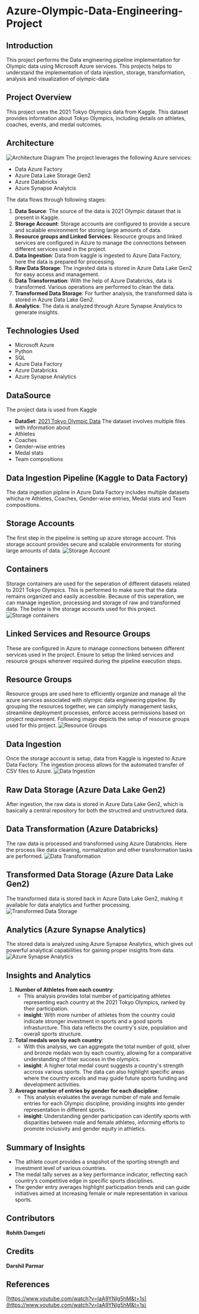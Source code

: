 # Azure-Olympic-Data-Engineering-Project

## Introduction
This project performs the Data engineering pipeline implementation for Olympic data using Microsoft Azure services. This projects helps to understand the implementation of data injestion, storage, transformation, analysis and visualization of olympic-data

## Project Overview
This project uses the 2021 Tokyo Olympics data from Kaggle. This dataset provides information about Tokyo Olympics, including details on athletes, coaches, events, and medal outcomes.

## Architecture
![Architecture Diagram](https://github.com/flynnRider046/Azure-Olympic-Data-Engineering/blob/edb5d63ba24c032ddc57b155c58503190880de76/Images/Architecture%20diagram.png)
The project leverages the following Azure services:
* Data Azure Factory
* Azure Data Lake Storage Gen2
* Azure Databricks
* Azure Synapse Analytcis

The data flows through following stages:
1. <strong>Data Source</strong>: The source of the data is 2021 Olympic dataset that is present in Kaggle.
2. <strong>Storage Account</strong>: Storage accounts are configured to provide a secure and scalable environment for storing large amounts of data.
3. <strong>Resource groups and Linked Services</strong>: Resource groups and linked services are configured in Azure to manage the connections between different services used in the project.
4. <strong>Data Ingestion</strong>: Data from kaggle is ingested to Azure Data Factory, here the data is prepared for processing.
5. <strong>Raw Data Storage</strong>: The ingested data is stored in Azure Data Lake Gen2 for easy access and management.
6. <strong>Data Transformation</strong>: With the help of Azure Databricks, data is transformed. Various operations are performed to clean the data.
7. <strong>Transformed Data Storage</strong>: For further analysis, the transformed data is stored in Azure Data Lake Gen2.
8. <strong>Analytics</strong>: The data is analyzed through Azure Synapse Analytics to generate insights.

## Technologies Used
* Microsoft Azure
* Python
* SQL
* Azure Data Factory
* Azure Databricks
* Azure Synapse Analytics

## DataSource
The project data is used from Kaggle
* <strong>DataSet</strong>: [2021 Tokyo Olympic Data](https://www.kaggle.com/datasets/arjunprasadsarkhel/2021-olympics-in-tokyo)
The dataset involves multiple files with information about
* Athletes
* Coaches
* Gender-wise entries
* Medal stats
* Team compositions

## Data Ingestion Pipeline (Kaggle to Data Factory)
The data ingestion pipline in Azure Data Factory includes multiple datasets whicha re Athletes, Coaches, Gender-wise entries, Medal stats and Team compositions.

## Storage Accounts
The first step in the pipeline is setting up azure storage account. This storage account provides secure and scalable environments for storing large amounts of data.
![Storage Account](https://github.com/flynnRider046/Azure-Olympic-Data-Engineering/blob/7720ec3e6b361b591d3f506b7ee9a06d02c70c20/Images/Storage%20Account.png)

## Containers
Storage containers are used for the seperation of different datasets related to 2021 Tokyo Olympics. This is performed to make sure that the data remains organized and easily accessible. Because of this seperation, we can manage ingestion, processing and storage of raw and transformed data. 
The below is the storage accounts used for this project.
![Storage containers](https://github.com/flynnRider046/Azure-Olympic-Data-Engineering/blob/6eb45afbc7b2c222caf81e94a030dbf4aff3d27c/Images/Storage%20Containers.png)

## Linked Services and Resource Groups
These are configured in Azure to manage connections between different services used in the project. Ensure to setup the linked services and resource groups wherever required during the pipeline execution steps.

## Resource Groups
Resource groups are used here to efficiently organize and manage all the azure services associated with olympic data engineering pipeline. By grouping the resources together, we can simplyfy management tasks, streamline deployment processes, enforce access permissions based on project requirement. 
Following image depicts the setup of resource groups used for this project.
![Resource Groups](https://github.com/flynnRider046/Azure-Olympic-Data-Engineering/blob/24e9237b340b0b02bb4d43822dba0d525b3c8364/Images/Resource%20Groups.png)

## Data Ingestion
Once the storage account is setup, data from Kaggle is ingested to Azure Data Factory. The ingestion process allows for the automated transfer of CSV files to Azure.
![Data Ingestion](https://github.com/flynnRider046/Azure-Olympic-Data-Engineering/blob/d9c140371aba22e180a028531fc54853e13d3ff4/Images/Data%20Ingestion.png)

## Raw Data Storage (Azure Data Lake Gen2)
After ingestion, the raw data is stored in Azure Data Lake Gen2, which is basically a central repository for both the structred and unstructured data. 

## Data Transformation (Azure Databricks)
The raw data is processed and transformed using Azure Databricks. Here the process like data cleaning, normalization and other transformation tasks are performed. 
![Data Transformation](https://github.com/flynnRider046/Azure-Olympic-Data-Engineering/blob/d9c140371aba22e180a028531fc54853e13d3ff4/Images/Data%20Transformation.png)

## Transformed Data Storage (Azure Data Lake Gen2)
The transformed data is stored back in Azure Data Lake Gen2, making it available for data analytics and further processing.
![Transformed Data Storage](https://github.com/flynnRider046/Azure-Olympic-Data-Engineering/blob/d9c140371aba22e180a028531fc54853e13d3ff4/Images/Transformed%20data%20storage.png)

## Analytics (Azure Synapse Analytics)
The stored data is analyzed using Azure Synapse Analytics, which gives out powerful analytical capabilities for gaining proper insights from data.
![Azure Synapse Analytics](https://github.com/flynnRider046/Azure-Olympic-Data-Engineering/blob/d9c140371aba22e180a028531fc54853e13d3ff4/Images/Azure%20Synapse%20Analytics.png)

## Insights and Analytics
1. <strong>Number of Athletes from each country</strong>:
   * This analysis provides total number of participating athletes representing each country at the 2021 Tokyo Olympics, ranked by their participation.
   * <strong>insight</strong>: With more number of athletes from the country could indicate stronger investment in sports and a good sports infrasturcture. This data reflects the country's size, population and overall sports structure.
2. <strong>Total medals won by each country</strong>:
   * With this analysis, we can aggregate the total number of gold, silver and bronze medals won by each country, allowing for a comparative understanding of thier success in the olympics.
   * <strong>insight</strong>: A higher total medal count suggests a country's strength accross various sports. The data can also highlight specific areas where the country excels and may guide future sports funding and development activities.
3. <strong>Average number of entries by gender for each discipline</strong>:
   * This analysis evaluates the average number of male and female entries for each Olympic discipline, providing insights into gender representation in different sports.
   * <strong>insight</strong>: Understanding gender participation can identify sports with disparities between male and female athletes, informing efforts to promote inclusivity and gender equity in athletics.

## Summary of Insights
* The athlete count provides a snapshot of the sporting strength and investment level of various countries.
* The medal tally serves as a key performance indicator, reflecting each country’s competitive edge in specific sports disciplines.
* The gender entry averages highlight participation trends and can guide initiatives aimed at increasing female or male representation in various sports.

## Contributors
<strong>Rohith Damgeti</strong>

## Credits
<strong>Darshil Parmar</strong>

## References
[https://www.youtube.com/watch?v=IaA9YNlg5hM&t=1s](https://www.youtube.com/watch?v=IaA9YNlg5hM&t=1s)






